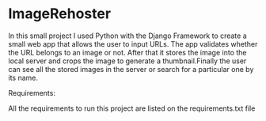 # ImageRehoster

In this small project I used Python with the Django Framework to create a small web app that allows the user to input URLs. The app validates whether the URL belongs to an image or not. After that it stores the image into the local server and crops the image to generate a thumbnail.Finally the user can see all the stored images in the server or search for a particular one by its name.



Requirements:

All the requirements to run this project are listed on the requirements.txt file
